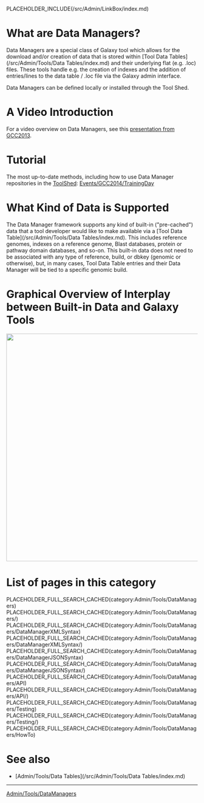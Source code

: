 PLACEHOLDER_INCLUDE(/src/Admin/LinkBox/index.md)

# What are Data Managers?

Data Managers are a special class of Galaxy tool which allows for the download and/or creation of data that is stored within [Tool Data Tables](/src/Admin/Tools/Data Tables/index.md) and their underlying flat (e.g. .loc) files. These tools handle e.g. the creation of indexes and the addition of entries/lines to the data table / .loc file via the Galaxy admin interface. 

Data Managers can be defined locally or installed through the Tool Shed.

# A Video Introduction

For a video overview on Data Managers, see this [presentation from GCC2013](http://vimeo.com/74265510).

# Tutorial

The most up-to-date methods, including how to use Data Manager repositories in the [ToolShed](/src/ToolShed/index.md): [Events/GCC2014/TrainingDay](/src/events/GCC2014/TrainingDay/index.md#tool_development_from_bright_idea_to_toolshed_-_data_managers)

# What Kind of Data is Supported

The Data Manager framework supports any kind of built-in ("pre-cached") data that a tool developer would like to make available via a [Tool Data Table](/src/Admin/Tools/Data Tables/index.md). This includes reference genomes, indexes on a reference genome, Blast databases, protein or pathway domain databases, and so-on. This built-in data does not need to be associated with any type of reference, build, or dbkey (genomic or otherwise), but, in many cases, Tool Data Table entries and their Data Manager will be tied to a specific genomic build.

# Graphical Overview of Interplay between Built-in Data and Galaxy Tools

<a href='/src/Admin/Tools/DataManagers/data_managers_figure_S1_schematic_overview.png'><img src="/src/Admin/Tools/DataManagers/data_managers_figure_S1_schematic_overview.png" alt="" width=600 /></a> 

# List of pages in this category

PLACEHOLDER_FULL_SEARCH_CACHED(category:Admin/Tools/DataManagers)
PLACEHOLDER_FULL_SEARCH_CACHED(category:Admin/Tools/DataManagers/)
PLACEHOLDER_FULL_SEARCH_CACHED(category:Admin/Tools/DataManagers/DataManagerXMLSyntax)
PLACEHOLDER_FULL_SEARCH_CACHED(category:Admin/Tools/DataManagers/DataManagerXMLSyntax/)
PLACEHOLDER_FULL_SEARCH_CACHED(category:Admin/Tools/DataManagers/DataManagerJSONSyntax)
PLACEHOLDER_FULL_SEARCH_CACHED(category:Admin/Tools/DataManagers/DataManagerJSONSyntax/)
PLACEHOLDER_FULL_SEARCH_CACHED(category:Admin/Tools/DataManagers/API)
PLACEHOLDER_FULL_SEARCH_CACHED(category:Admin/Tools/DataManagers/API/)
PLACEHOLDER_FULL_SEARCH_CACHED(category:Admin/Tools/DataManagers/Testing)
PLACEHOLDER_FULL_SEARCH_CACHED(category:Admin/Tools/DataManagers/Testing/)
PLACEHOLDER_FULL_SEARCH_CACHED(category:Admin/Tools/DataManagers/HowTo)

# See also

* [Admin/Tools/Data Tables](/src/Admin/Tools/Data Tables/index.md)

----

[Admin/Tools/DataManagers](/src/Admin/Tools/DataManagers/index.md)
